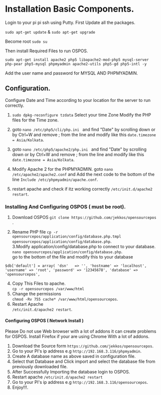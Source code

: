 # Installation Basic Components. 
Login to your pi pi ssh using Putty.
First Update all the packages.  

`sudo apt-get update` & `sudo apt-get upgrade`
  
Become root `sudo su`  

Then install Required Files to run OSPOS.  

 `sudo apt-get install apache2 php5 libapache2-mod-php5 mysql-server php-pear php5-mysql phpmyadmin apache2-utils php5-gd php5-intl -y`

Add the user name and password for MYSQL AND PHPMYADMIN.
## Configuration.
Configure Date and Time according to your location for the server to run correctly.

1. `sudo dpkg-reconfigure tzdata` Select your time Zone Modify the PHP files for the Time zone.

2. goto `nano /etc/php5/cli/php.ini ` and find "Date" by scrolling down or by Ctrl+W and remove ; from the line and modify like this `date.timezone = Asia/Kolkata`.

3. goto `nano /etc/php5/apache2/php.ini ` and find "Date" by scrolling down or by Ctrl+W and remove ; from the line and modify like this `date.timezone = Asia/Kolkata`.
  
4. Modify Apache 2 for the PHPMYADMIN.
   goto `nano /etc/apache2/apache2.conf` and Add the next code to the bottom of the line `Include /etc/phpmyadmin/apache.conf`.

5. restart apache and check if itz working correctly `/etc/init.d/apache2 restart`.

### Installing And Configuring OSPOS ( must be root).

1. Download OSPOS `git clone https://github.com/jekkos/opensourcepos `.  

2. Rename PHP file `cp -r opensourcepos/application/config/database.php.tmpl opensourcepos/application/config/database.php`.  
3.Modify application/config/database.php to connect to your database.  
`nano opensourcepos/application/config/database.php`.  
go to the bottom of the file and modify this to your database  

`$db['default'] = array(
        'dsn'   => '',
        'hostname' => 'localhost',
        'username' => 'root',
        'password' => '12345678',
        'database' => 'opensourcepos',
`
   

4. Copy This Files to apache.  
`cp -r opensourcepos /var/www/html`
5. Change the permissions  
`chmod -Rv 755 cache* /var/www/html/opensourcepos`.  
6. Restart Apache  
`/etc/init.d/apache2 restart`.

#### Configuring OSPOS ( Network Install )
Please Do not use Web browser with a lot of addons it can create problems for OSPOS.
Install Firefox if your are using Chrome With a lot of addons.  

1. Download  the Source form `https://github.com/jekkos/opensourcepos`.
1. Go to your PI's ip address e.g `http://192.168.3.116/phpmyadmin`. 
2. Create A database name as above saved in configuration file.
3. Select that Database and Click import and select the database file from previously downloaded file.
4. After Successfully Importing the database login to OSPOS.
5. Restart apache `/etc/init.d/apache2 restart`
6. Go to your PI's ip address e.g `http://192.168.3.116/opensourcepos`. 
7. Enjoy!!!.

